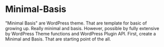 # Minimal-Basis
"Minimal Basis" are WordPress theme. That are template for basic of growing up. Really minimal and basis. However, possible by fully extensive by WordPress Theme functions and WordPress Plugin API. First, create a Minimal and Basis. That are starting point of the all.
